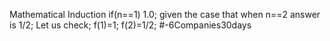 Mathematical Induction
if(n==1) 1.0;  given the case that when n==2 answer is 1/2; 
Let us check;  f(1)=1; f(2)=1/2;
#-6Companies30days
